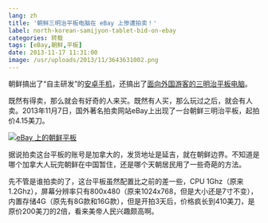 ```yaml
---
lang: zh
title: '朝鲜三明治平板电脑在 eBay 上惨遭拍卖！'
label: north-korean-samijyon-tablet-bid-on-ebay
categories: 转载
tags: [eBay,朝鲜,平板]
date: 2013-11-17 11:31:00
image: /usr/uploads/2013/11/3643631002.png
---
```

朝鲜搞出了“自主研发”的<a href="/article/chat/north-korean-arirang-android-phone-shock-everyone.lantian" target="_blank">安卓手机</a>，还搞出了<a href="/article/chat/north-korean-android-pad-shock-everybody.lantian" target="_blank">面向外国游客的三明治平板电脑</a>。

既然有得卖，那么就会有好奇的人来买。既然有人买，那么玩过之后，就会有人卖。2013年11月7日，国外著名拍卖网站eBay上出现了一台朝鲜三明治平板，起拍价4.15美刀。

<a href="/usr/uploads/2013/11/3643631002.png" title="eBay 上的朝鲜平板"><img src="/usr/uploads/2013/11/3643631002.png" alt="eBay 上的朝鲜平板" /></a>

据说拍卖这台平板的账号是加拿大的，发货地址是延吉，就在朝鲜边界。不知道是哪个加拿大人玩完朝鲜在中国暂住，还是哪个天朝居民用了一些奇葩的方法。

先不管是谁拍卖的了，这台平板虽然配置比之前的差一些，CPU 1Ghz（原来1.2Ghz），屏幕分辨率只有800x480（原来1024x768，但是大小还是7寸不变），内置存储4G（原先有8G款和16G款），但是开拍3天后，价格疯长到410美刀，是原价200美刀的2倍，看来美帝人民兴趣颇高啊。
